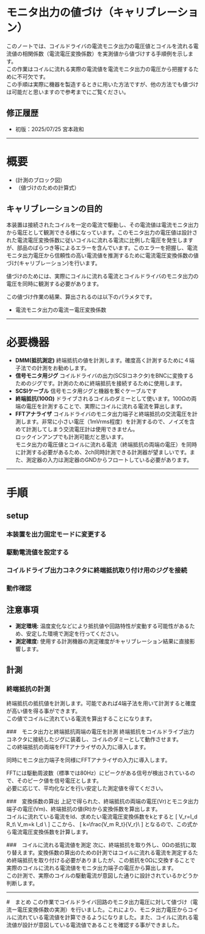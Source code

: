 # モニタ出力の値づけ（キャリブレーション）
このノートでは、コイルドライバの電流モニタ出力の電圧値とコイルを流れる電流値の相関係数（電流電圧変換係数）を実測値から値づけする手順例を示します。  
この作業はコイルに流れる実際の電流値を電流モニタ出力の電圧から把握するために不可欠です。  
この手順は実際に機器を製造するときに用いた方法ですが、他の方法でも値づけは可能だと思いますので参考までにご覧ください。</br>

## 修正履歴
- 初版：2025/07/25  宮本政和
---
# 概要
- (計測のブロック図)
- （値づけのための計算式）
## キャリブレーションの目的

本装置は接続されたコイルを一定の電流で駆動し、その電流値は電流モニタ出力から電圧として観測できる様になっています。このモニタ出力の電圧値は設計された電流電圧変換係数に従いコイルに流れる電流に比例した電圧を発生しますが、部品のばらつき等によるエラーを含んでいます。このエラーを把握し、電流モニタ出力電圧から信頼性の高い電流値を推測するために電流電圧変換係数の値づけ(キャリブレーション)を行います。


値づけのためには、実際にコイルに流れる電流とコイルドライバのモニタ出力の電圧を同時に観測する必要があります。  

この値づけ作業の結果、算出されるのは以下のパラメタです。
- 電流モニタ出力の電流ー電圧変換係数 

---

# 必要機器
- **DMM(抵抗測定)**
  終端抵抗の値を計測します。確度高く計測するために４端子法での計測をお勧めします。
- **信号モニタ用ジグ**
  コイルドライバの出力(SCSIコネクタ)をBNCに変換するためのジグです。計測のために終端抵抗を接続するために使用します。</br>
- **SCSIケーブル**
  信号モニタ用ジグと機器を繋ぐケーブルです</br>
- **終端抵抗(100Ω)**
    ドライブされるコイルのダミーとして使います。100Ωの両端の電圧を計測することで、実際にコイルに流れる電流を算出します。</br>
- **FFTアナライザ**
  コイルドライバのモニタ出力端子と終端抵抗の交流電圧を計測します。非常に小さい電圧（1mVrms程度）を計測するので、ノイズを含めて計測してしまう交流電圧計は使用できません。  
  ロックインアンプでも計測可能だと思います。  
  モニタ出力の電圧値とコイルに流れる電流（終端抵抗の両端の電圧）を同時に計測する必要があるため、2ch同時計測できる計測器が望ましいです。また、測定器の入力は測定器のGNDからフロートしている必要があります。  

---

# 手順

## setup
### 本装置を出力固定モードに変更する
### 駆動電流値を設定する
### コイルドライブ出力コネクタに終端抵抗取り付け用のジグを接続
### 動作確認

## 注意事項

* **測定環境:** 温度変化などにより抵抗値や回路特性が変動する可能性があるため、安定した環境で測定を行ってください。
* **測定確度:** 使用する計測機器の測定確度がキャリブレーション結果に直接影響します。

## 計測
### 終端抵抗の計測
終端抵抗の抵抗値を計測します。可能であれば4端子法を用いて計測すると確度が高い値を得る事ができます。  
この値でコイルに流れている電流を算出することになります。

###　モニタ出力と終端抵抗両端の電圧を計測
終端抵抗をコイルドライブ出力コネクタに接続したジグに装着し、コイルのダミーとして動作させます。  
この終端抵抗の両端をFFTアナライザの入力に導入します。

同時にモニタ出力端子を同様にFFTアナライザの入力に導入します。

FFTには駆動周波数（標準では80Hz）にピークがある信号が検出されているので、そのピーク値を信号電圧とします。  
必要に応じて、平均化などを行い安定した測定値を得てください。

###　変換係数の算出
上記で得られた、終端抵抗の両端の電圧(Vr)とモニタ出力端子の電圧(Vm)、終端抵抗の値(Rt)から変換係数を算出します。  
コイルに流れている電流をId、求めたい電流電圧変換係数をkとすると
\[
  V_r=I_d R_t\\
  V_m=k I_d \\
 \]
 ここから、
 \[
  k=\frac{V_m R_t}{V_r}\\
 \]
となるので、この式から電流電圧変換係数を計算します。

###　コイルに流れる電流値を測定
次に、終端抵抗を取り外し、0Ωの抵抗に取り替えます。変換係数の算出のための計測ではコイルに流れる電流を測定するため終端抵抗を取り付ける必要がありましたが、この抵抗を0Ωに交換することで実際のコイルに流れる電流値をモニタ出力端子の電圧から算出します。  
この計測で、実際のコイルの駆動電流が意図した通りに設計されているかどうか判断します。

---

#　まとめ
この作業でコイルドライバ回路のモニタ出力電圧に対して値づけ（電流ー電圧変換係数の実測）を行いました。これにより、モニタ出力電圧からコイルに流れている電流値を計算できるようになりました。また、コイルに流れる電流値が設計が意図している電流値であることを確認する事ができました。


<!-- ---
## モニタ回路のキャリブレーション：正確な電流値の把握のために

この解説文では、定電流回路に付属するモニタ回路のキャリブレーション（値づけ）方法についてご説明します。この作業は、コイルに流れる実際の電流値を、モニタ回路の出力電圧から正確に把握するために不可欠です。

---

### 1. キャリブレーションの目的

定電流回路は、コイルに一定の電流を供給するように設計されていますが、モニタ回路が出力する電圧値が、必ずしも実際の電流値を正確に反映しているとは限りません。この誤差を修正し、モニタ回路の出力電圧から信頼性の高い電流値を得るためにキャリブレーションを行います。

---

### 2. キャリブレーションに必要なもの

* **定電流回路本体:** モニタ回路が付属している装置。
* **高精度抵抗:** コイルの代わりに接続し、既知の抵抗値に基づいて電流値を測定するために使用します。抵抗値は、想定される電流値範囲で十分な電圧降下が得られるように選択してください。
* **高精度電圧計（マルチメータ）:** 高精度抵抗の両端電圧、およびモニタ回路の出力電圧を測定するために使用します。
* **接続ケーブル:** 各機器を適切に接続するためのケーブル。 -->

<!-- ---

### 3. キャリブレーションの手順

#### 3.1. 測定準備

1.  **コイルの取り外しと抵抗の接続:** 定電流回路から実際のコイルを取り外し、その代わりに高精度抵抗を接続します。この抵抗に流れる電流が、実測される電流の基準となります。
2.  **電圧計の接続:**
    * 一つ目の電圧計を高精度抵抗の両端に並列に接続します。この電圧計で測定される電圧と抵抗値から、抵抗に流れる電流（＝コイルに流れると見なす電流）を算出します。
    * 二つ目の電圧計をモニタ回路の出力端子に接続します。

#### 3.2. 電流値と出力電圧の測定

1.  **電流設定と測定:** 定電流回路の電流設定を段階的に変化させ、それぞれの設定値で以下の測定を同時に行います。
    * 高精度抵抗の両端電圧 ($V_R$) を測定します。
    * モニタ回路の出力電圧 ($V_{MON}$) を測定します。
2.  **実電流値の算出:** 測定した高精度抵抗の電圧 ($V_R$) と抵抗値 ($R$) から、オームの法則（$I = V_R / R$）を用いて、その時の実際の電流値 ($I_{ACTUAL}$) を算出します。

#### 3.3. データ分析とキャリブレーションカーブの作成

1.  **データ記録:** 各電流設定値における $I_{ACTUAL}$ と $V_{MON}$ のペアを記録します。
2.  **グラフ作成:** 縦軸に $I_{ACTUAL}$、横軸に $V_{MON}$ をとり、測定データをプロットします。
3.  **近似曲線の導出:** プロットされた点から、直線または多項式などの近似曲線を導き出します。この近似曲線が、モニタ回路の出力電圧 ($V_{MON}$) から実際の電流値 ($I_{ACTUAL}$) を推定するためのキャリブレーションカーブとなります。理想的には、直線的な関係が得られるはずです。

---

### 4. キャリブレーション結果の活用

キャリブレーションカーブが得られれば、以降はモニタ回路の出力電圧 ($V_{MON}$) を測定するだけで、その時のコイルに流れる実際の電流値を推定できるようになります。これにより、装置の動作状況をより正確に把握し、制御することが可能になります。

---

### 5. 注意事項

* **測定環境:** 温度変化などにより抵抗値や回路特性が変動する可能性があるため、安定した環境で測定を行ってください。
* **測定精度:** 使用する電圧計や抵抗の精度がキャリブレーション結果に直接影響します。可能な限り高精度の機器を使用してください。
* **定期的な再キャリブレーション:** 装置の使用状況や経年変化によって特性が変化する可能性があるため、定期的な再キャリブレーションを推奨します。

---

ご不明な点がございましたら、お気軽にお尋ねください。 -->